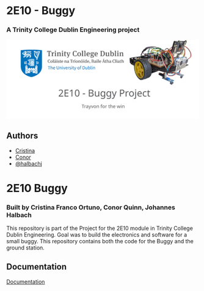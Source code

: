 # 2E10 - Buggy
### A Trinity College Dublin Engineering project

<div class="title_screenshot">

![Project Banner](img/BuggyBanner.png)

</div>

## Authors

- [Cristina]()
- [Conor]()
- [@halbachj](https://www.github.com/halbachj)


# 2E10 Buggy
### Built by Cristina Franco Ortuno, Conor Quinn, Johannes Halbach

This repository is part of the Project for the 2E10 module in Trinity College Dublin Engineering. Goal was to build the electronics and software for a small buggy. This repository contains both the code for the Buggy and the ground station.
## Documentation

[Documentation](https://halbachj.github.io/2E10-Buggy)

